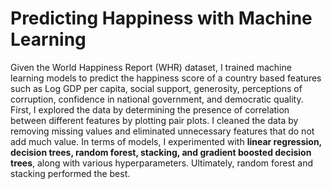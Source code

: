 # Predicting Happiness with Machine Learning
Given the World Happiness Report (WHR) dataset, I trained machine learning models to predict the happiness score of a country based features such as Log GDP per capita, social support, generosity, perceptions of corruption, confidence in national government, and democratic quality. First, I explored the data by determining the presence of correlation between different features by plotting pair plots. I cleaned the data by removing missing values and eliminated unnecessary features that do not add much value. In terms of models, I experimented with <b>linear regression, decision trees, random forest, stacking, and gradient boosted decision trees</b>, along with various hyperparameters. Ultimately, random forest and stacking performed the best. 

